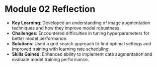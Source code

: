 # Module 02 Reflection

- **Key Learning**: Developed an understanding of image augmentation techniques and how they improve model robustness.
- **Challenges**: Encountered difficulties in tuning hyperparameters for better model performance.
- **Solutions**: Used a grid search approach to find optimal settings and improved training with learning rate scheduling.
- **Skills Gained**: Enhanced ability to implement data augmentation and evaluate model training performance.
